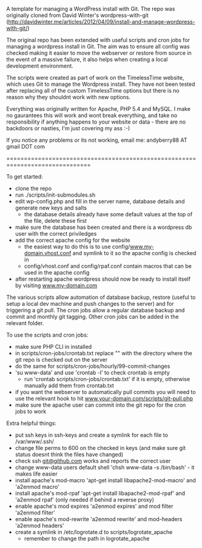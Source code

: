 
A template for managing a WordPress install with Git. 
The repo was originally cloned from David Winter's wordpress-with-git (http://davidwinter.me/articles/2012/04/09/install-and-manage-wordpress-with-git/) 

The original repo has been extended with useful scripts and cron jobs for managing a wordpress install in Git.
The aim was to ensure all config was checked making it easier to move the webserver or restore from source in the event of a massive failure, it also helps when creating a local development environment. 

The scripts were created as part of work on the TimelessTime website, which uses Git to manage the Wordpress install.
They have not been tested after replacing all of the custom TimelessTime options but there is no reason why they shouldnt work with new options.

Everything was originally written for Apache, PHP 5.4 and MySQL.
I make no gaurantees this will work and wont break everything, and take no responsibility if anything happens to your website or data - there are no backdoors or nasties, I'm just covering my ass :-)

If you notice any problems or its not working, email me: andyberry88 AT gmail DOT com

==============================================================================

To get started:
 - clone the repo
 - run ./scripts/init-submodules.sh
 - edit wp-config.php and fill in the server name, database details and generate new keys and salts
    - the database details already have some default values at the top of the file, delete these first
 - make sure the database has been created and there is a wordpress db user with the correct priviledges
 - add the correct apache config for the website
    - the easiest way to do this is to use config/www.my-domain.vhost.conf and symlink to it so the apache config is checked in
    - config/vhost.conf and config/rpaf.conf contain macros that can be used in the apache config
 - after restarting apache wordpress should now be ready to install itself by visiting www.my-domain.com

The various scripts allow automation of database backup, restore (useful to setup a local dev machine and push changes to the server) and for triggering a git pull.
The cron jobs allow a regular database backup and commit and monthly git tagging. Other cron jobs can be added in the relevant folder.

To use the scripts and cron jobs:
  - make sure PHP CLI in installed
  - in scripts/cron-jobs/crontab.txt replace "<path where git repo is checkout out>" with the directory where the git repo is checked out on the server
  - do the same for scripts/cron-jobs/hourly/99-commit-changes 
  - 'su www-data' and use 'crontab -l' to check crontab is empty
     - run 'crontab scripts/cron-jobs/crontab.txt' if it is empty, otherwise manually add them from crontab.txt
  - if you want the webserver to automatically pull commits you will need to use the relevant hook to hit www.your-domain.com/scripts/git-pull.php
  - make sure the apache user can commit into the git repo for the cron jobs to work

Extra helpful things:
  - put ssh keys in ssh-keys and create a symlink for each file to /var/www/.ssh/ 
   - change file perms  to 600 on the checked in keys (and make sure git status doesnt think the files have changed)
   - check ssh git@github.com works and reports the correct user
  - change www-data users default shell 'chsh www-data -s /bin/bash' - it makes life easier
 - install apache's mod-macro 'apt-get install libapache2-mod-macro' and 'a2enmod macro'
 - install apache's mod-rpaf 'apt-get install libapache2-mod-rpaf' and 'a2enmod rpaf' (only needed if behind a reverse proxy)
 - enable apache's mod expires 'a2enmod expires' and mod filter 'a2enmod filter'
 - enable apache's mod-rewrite 'a2enmod rewrite' and mod-headers 'a2enmod headers'
 - create a symlink in /etc/logrotate.d to scripts/logrotate_apache
   - remember to change the path in logrotate_apache
